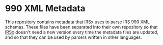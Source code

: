 # 990 XML Metadata

This repository contains metadata that IRSx uses to parse IRS 990 XML schemas. These files have been separated into their own repository so that [IRSx](https://github.com/jsfenfen/990-xml-reader/) doesn't need a new version every time the metadata files are updated, and so that they can be used by parsers written in other languages.